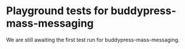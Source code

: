 # Playground tests for buddypress-mass-messaging
We are still awaiting the first test run for buddypress-mass-messaging.
